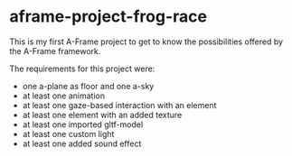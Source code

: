 # aframe-project-frog-race

This is my first A-Frame project to get to know the possibilities offered by the A-Frame framework.

The requirements for this project were:
* one a-plane as floor and one a-sky
* at least one animation
* at least one gaze-based interaction with an element
* at least one element with an added texture
* at least one imported gltf-model
* at least one custom light
* at least one added sound effect

